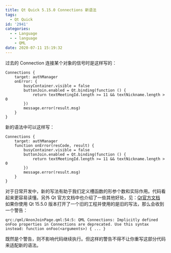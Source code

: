 ```yaml
---
title: Qt Quick 5.15.0 Connections 新语法
tags:
  - Qt Quick
id: '2941'
categories:
  - - Language
  - - language
    - QML
date: 2020-07-11 15:19:32
---
```


过去的 Connection 连接某个对象的信号时是这样写的：

```
Connections {
    target: authManager
    onError: {
        busyContainer.visible = false
        buttonJoin.enabled = Qt.binding(function () {
            return textMeetingId.length >= 11 && textNickname.length > 0
        })
        message.error(result.msg)
    }
}
```

新的语法中可以这样写：

```
Connections {
    target: authManager
    function onError(resCode, result) {
        busyContainer.visible = false
        buttonJoin.enabled = Qt.binding(function () {
            return textMeetingId.length >= 11 && textNickname.length > 0
        })
        message.error(result.msg)
    }
}
```

对于日常开发中，新的写法有助于我们定义槽函数的形参个数和实际作用。代码看起来更容易读懂。另外 Qt 官方文档中也介绍了一些其他好处，见：[Qt官方文档](https://doc.qt.io/qt-5/qml-qtqml-connections.html) 如果你使用 Qt 15.5.0 版本打开了一个旧的工程并使用的是旧的写法，那么会收到一个警告：

```
qrc:/qml/AnonJoinPage.qml:54:5: QML Connections: Implicitly defined onFoo properties in Connections are deprecated. Use this syntax instead: function onFoo(<arguments>) { ... }
```

既然是个警告，则不影响代码继续执行。但这样的警告不得不让你重写这部分代码来适配新的语法。